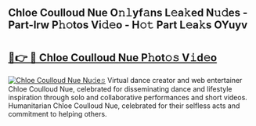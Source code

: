## Chloe Coulloud Nue O𝚗𝚕yf𝚊ns L𝚎a𝚔ed N𝚞𝚍es - Part-lrw P𝚑𝚘tos Vi𝚍𝚎o - H𝚘𝚝 Part L𝚎a𝚔s OYuyv

# <h2><a href="http://kf7h9up.oniu.top/?m=Chloe+Coulloud+Nue">🔗👉 🔴 Chloe Coulloud Nue P𝚑ot𝚘𝚜 V𝚒d𝚎o</a></h2>

[![Chloe Coulloud Nue Nu𝚍e𝚜](https://i.imgur.com/0qMVB7G.gif)](http://kf7h9up.oniu.top/?m=Chloe+Coulloud+Nue)
Virtual dance creator and web entertainer Chloe Coulloud Nue, celebrated for disseminating dance and lifestyle inspiration through solo and collaborative performances and short videos. Humanitarian Chloe Coulloud Nue, celebrated for their selfless acts and commitment to helping others.  
